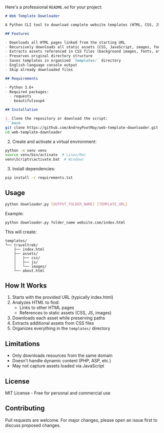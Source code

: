Here's a professional `README.md` for your project:

```markdown
# Web Template Downloader

A Python CLI tool to download complete website templates (HTML, CSS, JS, images, fonts) while maintaining the original directory structure.

## Features

- Downloads all HTML pages linked from the starting URL
- Recursively downloads all static assets (CSS, JavaScript, images, fonts)
- Extracts assets referenced in CSS files (background images, fonts, etc.)
- Preserves original directory structure
- Saves templates in organized `templates/` directory
- English-language console output
- Skip already downloaded files

## Requirements

- Python 3.6+
- Required packages:
  - requests
  - beautifulsoup4

## Installation

1. Clone the repository or download the script:
```bash
git clone https://github.com/AndreyPootMay/web-template-downloader.git
cd web-template-downloader
```

2. Create and activate a virtual environment:
```bash
python -m venv venv
source venv/bin/activate  # Linux/Mac
venv\Scripts\activate.bat  # Windows
```

3. Install dependencies:
```bash
pip install -r requirements.txt
```

## Usage

```bash
python downloader.py [OUTPUT_FOLDER_NAME] [TEMPLATE_URL]
```

Example:
```bash
python downloader.py folder_name website.com/index.html
```

This will create:
```
templates/
└── traveltrek/
    ├── index.html
    ├── assets/
    │   ├── css/
    │   ├── js/
    │   └── images/
    └── about.html
```

## How It Works

1. Starts with the provided URL (typically index.html)
2. Analyzes HTML to find:
   - Links to other HTML pages
   - References to static assets (CSS, JS, images)
3. Downloads each asset while preserving paths
4. Extracts additional assets from CSS files
5. Organizes everything in the `templates/` directory

## Limitations

- Only downloads resources from the same domain
- Doesn't handle dynamic content (PHP, ASP, etc.)
- May not capture assets loaded via JavaScript

## License

MIT License - Free for personal and commercial use

## Contributing

Pull requests are welcome. For major changes, please open an issue first to discuss proposed changes.